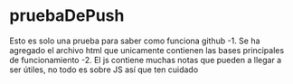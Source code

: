 # pruebaDePush
Esto es solo una prueba para saber como funciona github
-1. Se ha agregado el archivo html que unicamente contienen las bases principales de funcionamiento
-2. El js contiene muchas notas que pueden a llegar a ser útiles, no todo es sobre JS así que ten cuidado
